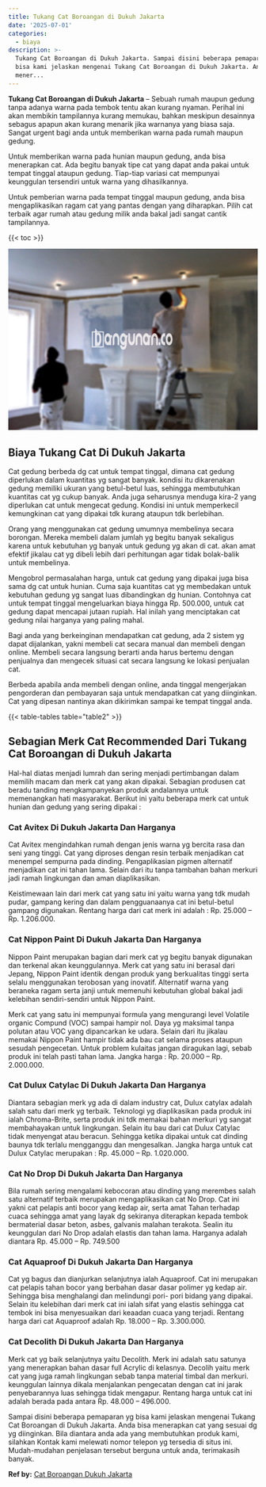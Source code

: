 ```yaml
---
title: Tukang Cat Boroangan di Dukuh Jakarta
date: '2025-07-01'
categories:
  - biaya
description: >-
  Tukang Cat Boroangan di Dukuh Jakarta. Sampai disini beberapa pemaparan yg
  bisa kami jelaskan mengenai Tukang Cat Boroangan di Dukuh Jakarta. Anda bisa
  mener...
---
```


**Tukang Cat Boroangan di Dukuh Jakarta** – Sebuah rumah maupun gedung tanpa adanya warna pada tembok tentu akan kurang nyaman. Perihal ini akan membikin tampilannya kurang memukau, bahkan meskipun desainnya sebagus apapun akan kurang menarik jika warnanya yang biasa saja. Sangat urgent bagi anda untuk memberikan warna pada rumah maupun gedung.

Untuk memberikan warna pada hunian maupun gedung, anda bisa menerapkan cat. Ada begitu banyak tipe cat yang dapat anda pakai untuk tempat tinggal ataupun gedung. Tiap-tiap variasi cat mempunyai keunggulan tersendiri untuk warna yang dihasilkannya.

Untuk pemberian warna pada tempat tinggal maupun gedung, anda bisa mengaplikasikan ragam cat yang pantas dengan yang diharapkan. Pilih cat terbaik agar rumah atau gedung milik anda bakal jadi sangat cantik tampilannya.

{{< toc >}}

![Tukang Cat Boroangan di Dukuh Jakarta](/images/jasa-cat-murah31.png)

## Biaya Tukang Cat Di Dukuh Jakarta

Cat gedung berbeda dg cat untuk tempat tinggal, dimana cat gedung diperlukan dalam kuantitas yg sangat banyak. kondisi itu dikarenakan gedung memiliki ukuran yang betul-betul luas, sehingga membutuhkan kuantitas cat yg cukup banyak. Anda juga seharusnya menduga kira-2 yang diperlukan cat untuk mengecat gedung. Kondisi ini untuk memperkecil kemungkinan cat yang dipakai tdk kurang ataupun tdk berlebihan.

Orang yang menggunakan cat gedung umumnya membelinya secara borongan. Mereka membeli dalam jumlah yg begitu banyak sekaligus karena untuk kebutuhan yg banyak untuk gedung yg akan di cat. akan amat efektif jikalau cat yg dibeli lebih dari perhitungan agar tidak bolak-balik untuk membelinya.

Mengobrol permasalahan harga, untuk cat gedung yang dipakai juga bisa sama dg cat untuk hunian. Cuma saja kuantitas cat yg membedakan untuk kebutuhan gedung yg sangat luas dibandingkan dg hunian. Contohnya cat untuk tempat tinggal mengeluarkan biaya hingga Rp. 500.000, untuk cat gedung dapat mencapai jutaan rupiah. Hal inilah yang menciptakan cat gedung nilai harganya yang paling mahal.

Bagi anda yang berkeinginan mendapatkan cat gedung, ada 2 sistem yg dapat dijalankan, yakni membeli cat secara manual dan membeli dengan online. Membeli secara langsung berarti anda harus bertemu dengan penjualnya dan mengecek situasi cat secara langsung ke lokasi penjualan cat.

Berbeda apabila anda membeli dengan online, anda tinggal mengerjakan pengorderan dan pembayaran saja untuk mendapatkan cat yang diinginkan. Cat yang dipesan nantinya akan dikirimkan sampai ke tempat tinggal anda.

{{< table-tables table="table2" >}}

## Sebagian Merk Cat Recommended Dari Tukang Cat Boroangan di Dukuh Jakarta

Hal-hal diatas menjadi lumrah dan sering menjadi pertimbangan dalam memilih macam dan merk cat yang akan dipakai. Sebagian produsen cat beradu tanding mengkampanyekan produk andalannya untuk memenangkan hati masyarakat. Berikut ini yaitu beberapa merk cat untuk hunian dan gedung yang sering dipakai :

### Cat Avitex Di Dukuh Jakarta Dan Harganya

Cat Avitex mengindahkan rumah dengan jenis warna yg bercita rasa dan seni yang tinggi. Cat yang diproses dengan resin terbaik menjadikan cat menempel sempurna pada dinding. Pengaplikasian pigmen alternatif menjadikan cat ini tahan lama. Selain dari itu tanpa tambahan bahan merkuri jadi ramah lingkungan dan aman diaplikasikan.

Keistimewaan lain dari merk cat yang satu ini yaitu warna yang tdk mudah pudar, gampang kering dan dalam pengguanaanya cat ini betul-betul gampang digunakan. Rentang harga dari cat merk ini adalah : Rp. 25.000 – Rp. 1.206.000.

### Cat Nippon Paint Di Dukuh Jakarta Dan Harganya

Nippon Paint merupakan bagian dari merk cat yg begitu banyak digunakan dan terkenal akan keunggulannya. Merk cat yang satu ini berasal dari Jepang, Nippon Paint identik dengan produk yang berkualitas tinggi serta selalu menggunakan terobosan yang inovatif. Alternatif warna yang beraneka ragam serta janji untuk memenuhi kebutuhan global bakal jadi kelebihan sendiri-sendiri untuk Nippon Paint.

Merk cat yang satu ini mempunyai formula yang mengurangi level Volatile organic Compund (VOC) sampai hampir nol. Daya yg maksimal tanpa polutan atau VOC yang dipancarkan ke udara. Selain dari itu jikalau memakai Nippon Paint hampir tidak ada bau cat selama proses ataupun sesudah pengecetan. Untuk problem kulaitas jangan diragukan lagi, sebab produk ini telah pasti tahan lama. Jangka harga : Rp. 20.000 – Rp. 2.000.000.

### Cat Dulux Catylac Di Dukuh Jakarta Dan Harganya

Diantara sebagian merk yg ada di dalam industry cat, Dulux catylax adalah salah satu dari merk yg terbaik. Teknologi yg diaplikasikan pada produk ini ialah Chroma-Brite, serta produk ini tdk memakai bahan merkuri yg sangat membahayakan untuk lingkungan. Selain itu bau dari cat Dulux Catylac tidak menyengat atau beracun. Sehingga ketika dipakai untuk cat dinding baunya tdk terlalu mengganggu dan mengesalkan. Jangka harga untuk cat Dulux Catylac merupakan : Rp. 45.000 – Rp. 1.020.000.

### Cat No Drop Di Dukuh Jakarta Dan Harganya

Bila rumah sering mengalami kebocoran atau dinding yang merembes salah satu alternatif terbaik merupakan mengaplikasikan cat No Drop. Cat ini yakni cat pelapis anti bocor yang kedap air, serta amat Tahan terhadap cuaca sehingga amat yang layak dg sekiranya diterapkan kepada tembok bermaterial dasar beton, asbes, galvanis malahan terakota. Sealin itu keunggulan dari No Drop adalah elastis dan tahan lama. Harganya adalah diantara Rp. 45.000 – Rp. 749.500

### Cat Aquaproof Di Dukuh Jakarta Dan Harganya

Cat yg bagus dan dianjurkan selanjutnya ialah Aquaproof. Cat ini merupakan cat pelapis tahan bocor yang berbahan dasar dasar polimer yg kedap air. Sehingga bisa menghalangi dan melindungi pori- pori bidang yang dipakai. Selain itu kelebihan dari merk cat ini ialah sifat yang elastis sehingga cat tembok ini bisa menyesuaikan dari keaadan cuaca yang terjadi. Rentang harga dari cat Aquaproof adalah Rp. 18.000 – Rp. 3.300.000.

### Cat Decolith Di Dukuh Jakarta Dan Harganya

Merk cat yg baik selanjutnya yaitu Decolith. Merk ini adalah satu satunya yang menerapkan bahan dasar full Acrylic di kelasnya. Decolih yaitu merk cat yang juga ramah lingkungan sebab tanpa material timbal dan merkuri. keunggulan lainnya dikala menjalankan pengecatan dengan cat ini jarak penyebarannya luas sehingga tidak mengapur. Rentang harga untuk cat ini adalah berada pada antara Rp. 48.000 – 496.000.

Sampai disini beberapa pemaparan yg bisa kami jelaskan mengenai Tukang Cat Boroangan di Dukuh Jakarta. Anda bisa menerapkan cat yang sesuai dg yg diinginkan. Bila diantara anda ada yang membutuhkan produk kami, silahkan Kontak kami melewati nomor telepon yg tersedia di situs ini. Mudah-mudahan penjelasan tersebut berguna untuk anda, terimakasih banyak.

**Ref by:** [Cat Boroangan Dukuh Jakarta](https://id.wikipedia.org/wiki/Cat)
